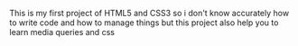This is my first project of HTML5 and CSS3 so i don't know accurately how to write code and how to manage things but this project also help you to learn media queries and css